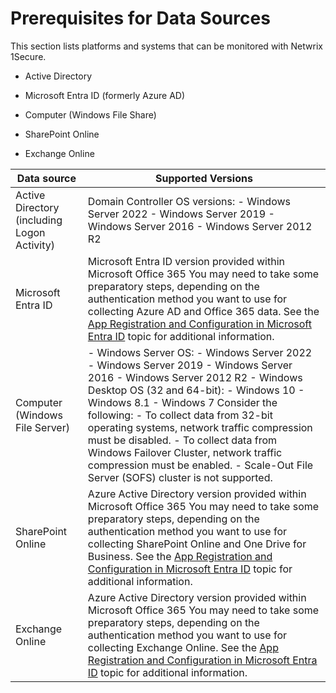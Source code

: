 # Prerequisites for Data Sources

This section lists platforms and systems that can be monitored with Netwrix 1Secure.

- Active Directory

- Microsoft Entra ID (formerly Azure AD)

- Computer (Windows File Share)
- SharePoint Online
- Exchange Online

| Data source | Supported Versions |
| --- | --- |
| Active Directory  (including Logon Activity) | Domain Controller OS versions:   - Windows Server 2022 - Windows Server 2019 - Windows Server 2016 - Windows Server 2012 R2 |
| Microsoft Entra ID | Microsoft Entra ID version provided within Microsoft Office 365  You may need to take some preparatory steps, depending on the authentication method you want to use for collecting Azure AD and Office 365 data. See the [App Registration and Configuration in Microsoft Entra ID](/docs/1secure/1secure/configuration/entraid/registerconfig.md) topic for additional information. |
| Computer (Windows File Server) | - Windows Server OS:   - Windows Server 2022   - Windows Server 2019   - Windows Server 2016   - Windows Server 2012 R2 - Windows Desktop OS (32 and 64-bit):   - Windows 10   - Windows 8.1   - Windows 7   Consider the following:   - To collect data from 32-bit operating systems, network traffic compression must be disabled. - To collect data from Windows Failover Cluster, network traffic compression must be enabled. - Scale-Out File Server (SOFS) cluster is not supported. |
| SharePoint Online | Azure Active Directory version provided within Microsoft Office 365  You may need to take some preparatory steps, depending on the authentication method you want to use for collecting SharePoint Online and One Drive for Business. See the [App Registration and Configuration in Microsoft Entra ID](/docs/1secure/1secure/configuration/entraid/registerconfig.md) topic for additional information. |
| Exchange Online | Azure Active Directory version provided within Microsoft Office 365  You may need to take some preparatory steps, depending on the authentication method you want to use for collecting Exchange Online. See the [App Registration and Configuration in Microsoft Entra ID](/docs/1secure/1secure/configuration/entraid/registerconfig.md) topic for additional information. |
